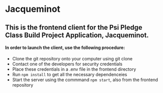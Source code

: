 # Jacqueminot

## This is the frontend client for the Psi Pledge Class Build Project Application, Jacqueminot.

#### In order to launch the client, use the following procedure:
- Clone the git repository onto your computer using git clone
- Contact one of the developers for security credentials
- Place these credentials in a .env file in the frontend directory
- Run `npm install` to get all the necessary dependenceies
- Start the server using the commmand `npm start`, also from the frontend repository
